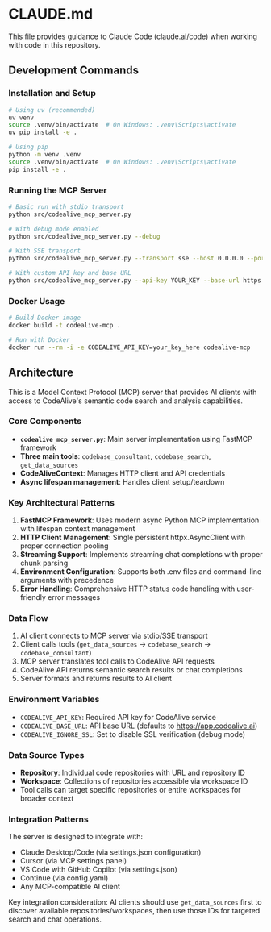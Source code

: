 # CLAUDE.md

This file provides guidance to Claude Code (claude.ai/code) when working with code in this repository.

## Development Commands

### Installation and Setup
```bash
# Using uv (recommended)
uv venv
source .venv/bin/activate  # On Windows: .venv\Scripts\activate
uv pip install -e .

# Using pip
python -m venv .venv
source .venv/bin/activate  # On Windows: .venv\Scripts\activate
pip install -e .
```

### Running the MCP Server
```bash
# Basic run with stdio transport
python src/codealive_mcp_server.py

# With debug mode enabled
python src/codealive_mcp_server.py --debug

# With SSE transport
python src/codealive_mcp_server.py --transport sse --host 0.0.0.0 --port 8000

# With custom API key and base URL
python src/codealive_mcp_server.py --api-key YOUR_KEY --base-url https://custom.url
```

### Docker Usage
```bash
# Build Docker image
docker build -t codealive-mcp .

# Run with Docker
docker run --rm -i -e CODEALIVE_API_KEY=your_key_here codealive-mcp
```

## Architecture

This is a Model Context Protocol (MCP) server that provides AI clients with access to CodeAlive's semantic code search and analysis capabilities.

### Core Components

- **`codealive_mcp_server.py`**: Main server implementation using FastMCP framework
- **Three main tools**: `codebase_consultant`, `codebase_search`, `get_data_sources`
- **CodeAliveContext**: Manages HTTP client and API credentials
- **Async lifespan management**: Handles client setup/teardown

### Key Architectural Patterns

1. **FastMCP Framework**: Uses modern async Python MCP implementation with lifespan context management
2. **HTTP Client Management**: Single persistent httpx.AsyncClient with proper connection pooling
3. **Streaming Support**: Implements streaming chat completions with proper chunk parsing
4. **Environment Configuration**: Supports both .env files and command-line arguments with precedence
5. **Error Handling**: Comprehensive HTTP status code handling with user-friendly error messages

### Data Flow

1. AI client connects to MCP server via stdio/SSE transport
2. Client calls tools (`get_data_sources` → `codebase_search` → `codebase_consultant`)
3. MCP server translates tool calls to CodeAlive API requests
4. CodeAlive API returns semantic search results or chat completions
5. Server formats and returns results to AI client

### Environment Variables

- `CODEALIVE_API_KEY`: Required API key for CodeAlive service
- `CODEALIVE_BASE_URL`: API base URL (defaults to https://app.codealive.ai)
- `CODEALIVE_IGNORE_SSL`: Set to disable SSL verification (debug mode)

### Data Source Types

- **Repository**: Individual code repositories with URL and repository ID
- **Workspace**: Collections of repositories accessible via workspace ID
- Tool calls can target specific repositories or entire workspaces for broader context

### Integration Patterns

The server is designed to integrate with:
- Claude Desktop/Code (via settings.json configuration)
- Cursor (via MCP settings panel)
- VS Code with GitHub Copilot (via settings.json)
- Continue (via config.yaml)
- Any MCP-compatible AI client

Key integration consideration: AI clients should use `get_data_sources` first to discover available repositories/workspaces, then use those IDs for targeted search and chat operations.